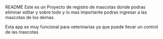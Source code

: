 README
Este es un Proyecto de registro de mascotas donde podras eliminar editar y sobre todo y lo mas importante podras ingresar a las mascotas de los demas.

Esta app es muy funcional para veterinarias ya que puede llevar un control de las mascotas
